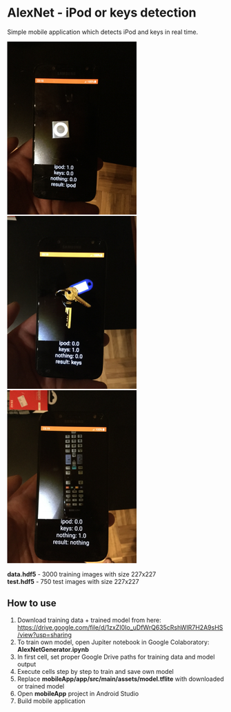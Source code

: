 # AlexNet - iPod or keys detection
Simple mobile application which detects iPod and keys in real time.

<p float="left">
  <img src="https://github.com/smarkuck/AlexNet---iPod-or-keys-detection/blob/master/images/ipod.jpg" alt="drawing" width="300"/>
  <img src="https://github.com/smarkuck/AlexNet---iPod-or-keys-detection/blob/master/images/keys.jpg" alt="drawing" width="300"/>
  <img src="https://github.com/smarkuck/AlexNet---iPod-or-keys-detection/blob/master/images/nothing.jpg" alt="drawing" width="300"/>
</p>

**data.hdf5** - 3000 training images with size 227x227</br>
**test.hdf5** - 750 test images with size 227x227

## How to use
1. Download training data + trained model from here: https://drive.google.com/file/d/1zxZI0Io_uDfWrQ635cRshWIR7H2A9sHS/view?usp=sharing
2. To train own model, open Jupiter notebook in Google Colaboratory: **AlexNetGenerator.ipynb**
3. In first cell, set proper Google Drive paths for training data and model output
4. Execute cells step by step to train and save own model
5. Replace **mobileApp/app/src/main/assets/model.tflite** with downloaded or trained model
6. Open **mobileApp** project in Android Studio
7. Build mobile application
